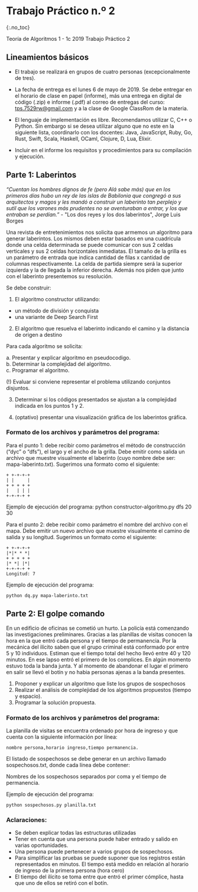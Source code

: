 Trabajo Práctico n.º 2
======================
{:.no_toc}

Teoría de Algoritmos 1 - 1c 2019
Trabajo Práctico 2

## Lineamientos básicos

- El trabajo se realizará en grupos de cuatro personas (excepcionalmente de tres).

- La fecha de entrega es el lunes 6 de mayo de 2019. Se debe entregar en el horario de clase en papel (informe), más una entrega en digital de código (.zip) e informe (.pdf) al correo de entregas del curso: tps.7529rw@gmail.com y a la clase de Google ClassRom de la materia.

- El lenguaje de implementación es libre. Recomendamos utilizar C, C++ o Python. Sin embargo si se desea utilizar alguno que no este en la siguiente lista, coordinarlo con los docentes: Java, JavaScript, Ruby, Go, Rust, Swift, Scala, Haskell, OCaml, Clojure, D, Lua, Elixir.

- Incluir en el informe los requisitos y procedimientos para su compilación y ejecución.

## Parte 1: Laberintos


_“Cuentan los hombres dignos de fe (pero Alá sabe más) que en los primeros días hubo un rey de las islas de Babilonia que congregó a sus arquitectos y magos y les mandó a construir un laberinto tan perplejo y sutil que los varones más prudentes no se aventuraban a entrar, y los que entraban se perdían.”_ - "Los dos reyes y los dos laberintos", Jorge Luis Borges

Una revista de entretenimientos nos solicita que armemos un algoritmo para generar laberintos. Los mismos deben estar basados en una cuadrícula donde una celda determinada se puede comunicar con sus 2 celdas verticales y sus 2 celdas horizontales inmediatas. El tamaño de la grilla es un parámetro de entrada que indica cantidad de filas x cantidad de columnas respectivamente. La celda de partida siempre será la superior izquierda y la de llegada la inferior derecha. Además nos piden que junto con el laberinto presentemos su resolución.

Se debe construir:

1) El algoritmo constructor utilizando:
 * un método de división y conquista
 * una variante de Deep Search First

2) El algoritmo que resuelva el laberinto indicando el camino y la distancia de origen a destino
    
Para cada algoritmo se solicita:

 a. Presentar y explicar algoritmo en pseudocodigo.  
 b. Determinar la complejidad del algoritmo.  
 c. Programar el algoritmo.  

(!) Evaluar si conviene representar el problema utilizando conjuntos disjuntos.

3) Determinar si los códigos presentados se ajustan a la complejidad indicada en los puntos 1 y 2.

4) (optativo) presentar una visualización gráfica de los laberintos gráfica.


### Formato de los archivos y parámetros del programa:

Para el punto 1: debe recibir como parámetros el método de construcción (“dyc” o “dfs”), el largo y el ancho de la grilla. Debe emitir como salida un archivo que muestre visualmente el laberinto (cuyo nombre debe ser: mapa-laberinto.txt). 
Sugerimos una formato como el siguiente:

    + +-+-+-+
    | |     |
    + + + + +
    |   | | |
    +-+-+-+ +

Ejemplo de ejecución del programa: python constructor-algoritmo.py dfs 20 30

Para el punto 2: debe recibir como parámetro el nombre del archivo con el mapa. Debe emitir un nuevo archivo que muestre visualmente el camino de salida y su longitud. Sugerimos un formato como el siguiente:

    + +-+-+-+
    |*|* * *|
    + + + + +
    |* *| |*|
    +-+-+-+ +
    Longitud: 7

Ejemplo de ejecución del programa: 

    python dq.py mapa-laberinto.txt


## Parte 2: El golpe comando

En un edificio de oficinas se cometió un hurto. La policía está comenzando las investigaciones preliminares. Gracias a las planillas de visitas conocen la hora en la que entró cada persona y el tiempo de permanencia. Por la mecánica del ilícito saben que el grupo criminal está conformado por entre 5 y 10 individuos. Estiman que el tiempo total del hecho llevó entre 40 y 120 minutos.
En ese lapso entró el primero de los complices. En algún momento estuvo toda la banda junta. Y al momento de abandonar el lugar el primero en salir se llevó el botín y no habia personas ajenas a la banda presentes. 

1. Proponer y explicar un algoritmo que liste los grupos de sospechosos
1. Realizar el análisis de complejidad de los algoritmos propuestos (tiempo y espacio).
1. Programar la solución propuesta.

### Formato de los archivos y parámetros del programa:

La planilla de visitas se encuentra ordenado por hora de ingreso y que cuenta con la siguiente información por línea: 

    nombre persona,horario ingreso,tiempo permanencia.

El listado de sospechosos se debe generar en un archivo llamado sospechosos.txt, donde cada línea debe contener:

Nombres de los sospechosos separados por coma y el tiempo de permanencia.

Ejemplo de ejecución del programa: 

    python sospechosos.py planilla.txt

### Aclaraciones:

* Se deben explicar todas las estructuras utilizadas
* Tener en cuenta que una persona puede haber entrado y salido en varias oportunidades.
* Una persona puede pertenecer a varios grupos de sospechosos.
* Para simplificar las pruebas se puede suponer que los registros están representados en minutos. El tiempo está medido en relación al horario de ingreso de la primera persona (hora cero)
* El tiempo del ilícito se toma entre que entró el primer cómplice, hasta que uno de ellos se retiró con el botín.
